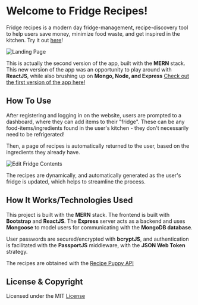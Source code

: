 # Welcome to Fridge Recipes!
Fridge recipes is a modern day fridge-management, recipe-discovery tool to help users save money, minimize food waste, and get inspired in the kitchen. Try it out [here](https://fridgerecipes.herokuapp.com)!


![Landing Page](https://i.ibb.co/XYjVnRC/fr1.png)

This is actually the second version of the app, built with the **MERN** stack. This new version of the app was an opportunity to play around with **ReactJS**, while also brushing up on **Mongo, Node, and Express** [Check out the first version of the app here!](https://github.com/JankyCS/fridge-recipes)

## How To Use 
After registering and logging in on the website, users are prompted to a dashboard, where they can add items to their "fridge". These can be any food-items/ingredients found in the user's kitchen - they don't necessarily need to be refrigerated!

Then, a page of recipes is automatically returned to the user, based on the ingredients they already have.

![Edit Fridge Contents](https://i.ibb.co/N9B3q5f/fr2.png)

The recipes are dynamically, and automatically generated as the user's fridge is updated, which helps to streamline the process.

## How It Works/Technologies Used
This project is built with the **MERN** stack. The frontend is built with **Bootstrap** and **ReactJS**. The **Express** server acts as a backend and uses **Mongoose** to model users for communicating with the **MongoDB database**. 

User passwords are secured/encrypted with **bcryptJS**, and authentication is facilitated with the **PassportJS** middleware, with the **JSON Web Token** strategy.

The recipes are obtained with the [Recipe Puppy API](http://www.recipepuppy.com/about/api/)

## License & Copyright

Licensed under the MIT [License](LICENSE)
